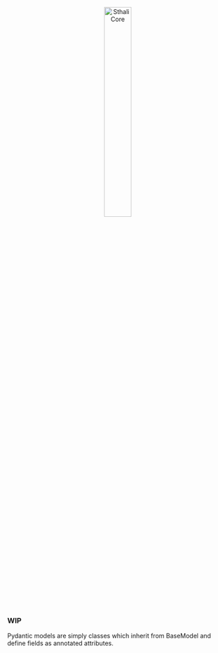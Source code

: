 <p align="center">
    <a href="/sthali-core/images/sthali-core">
        <img src="/sthali-core/images/sthali-core" alt="SthaliCore" height="35%">
    </a>
</p>

### WIP

Pydantic models are simply classes which inherit from BaseModel and define fields as annotated attributes.
